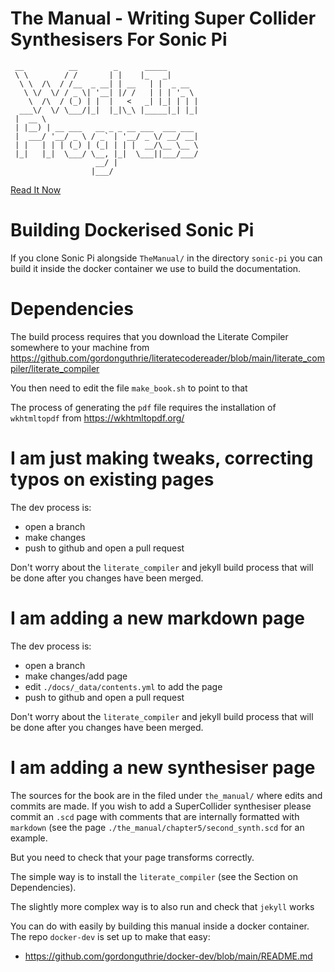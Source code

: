 # The Manual - Writing Super Collider Synthesisers For Sonic Pi

```
 __          __        _      _____
 \ \        / /       | |    |_   _|
  \ \  /\  / /__  _ __| | __   | |  _ __
   \ \/  \/ / _ \| '__| |/ /   | | | '_ \
    \  /\  / (_) | |  |   <   _| |_| | | |
  ___\/  \/ \___/|_|  |_|\_\ |_____|_| |_|
 |  __ \
 | |__) | __ ___   __ _ _ __ ___  ___ ___
 |  ___/ '__/ _ \ / _` | '__/ _ \/ __/ __|
 | |   | | | (_) | (_| | | |  __/\__ \__ \
 |_|   |_|  \___/ \__, |_|  \___||___/___/
                   __/ |
                  |___/
```

[Read It Now](https://gordonguthrie.github.io/TheManual/)

# Building Dockerised Sonic Pi

If you clone Sonic Pi alongside `TheManual/` in the directory `sonic-pi` you can build it inside the docker container we use to build the documentation.

# Dependencies

The build process requires that you download the Literate Compiler somewhere to your machine from https://github.com/gordonguthrie/literatecodereader/blob/main/literate_compiler/literate_compiler

You then need to edit the file `make_book.sh` to point to that

The process of generating the `pdf` file requires the installation of `wkhtmltopdf` from https://wkhtmltopdf.org/


# I am just making tweaks, correcting typos on existing pages

The dev process is:
* open a branch
* make changes
* push to github and open a pull request

Don't worry about the `literate_compiler` and jekyll build process that will be done after you changes have been merged.

# I am adding a new markdown page

The dev process is:
* open a branch
* make changes/add page
* edit `./docs/_data/contents.yml` to add the page
* push to github and open a pull request

Don't worry about the `literate_compiler` and jekyll build process that will be done after you changes have been merged.

# I am adding a new synthesiser page

The sources for the book are in the filed under `the_manual/` where edits and commits are made. If you wish to add a SuperCollider synthesiser please commit an `.scd` page with comments that are internally formatted with `markdown` (see the page `./the_manual/chapter5/second_synth.scd` for an example.

But you need to check that your page transforms correctly.

The simple way is to install the `literate_compiler` (see the Section on Dependencies).

The slightly more complex way is to also run and check that `jekyll` works

You can do with easily by building this manual inside a docker container. The repo `docker-dev` is set up to make that easy:

* https://github.com/gordonguthrie/docker-dev/blob/main/README.md
